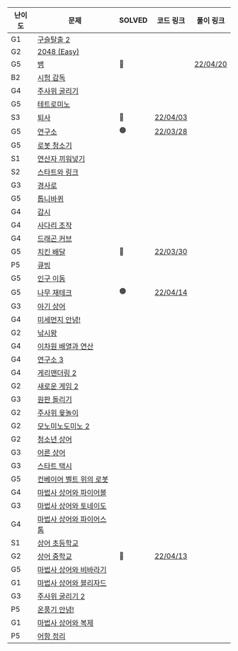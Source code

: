 | **난이도** | **문제**                                                                                     | **SOLVED** | **코드 링크**                                                                                               | **풀이 링크**                                                                                  |
| ---------- | -------------------------------------------------------------------------------------------- | ---------- | ----------------------------------------------------------------------------------------------------------- | ---------------------------------------------------------------------------------------------- |
| G1         | <a href="https://www.acmicpc.net/problem/13460" target="_blank">구슬탈출 2</a>               |            |                                                                                                             |                                                                                                |
| G2         | <a href="https://www.acmicpc.net/problem/12100" target="_blank">2048 (Easy)</a>              |            |                                                                                                             |                                                                                                |
| G5         | <a href="https://www.acmicpc.net/problem/3190" target="_blank">뱀</a>                        | 🔵         |                                                                                                             | [22/04/20](https://github.com/cindia3704/Algopat/blob/main/beakjun/Samsung2022/snack_3190.cpp) |
| B2         | <a href="https://www.acmicpc.net/problem/13458" target="_blank">시험 감독</a>                |            |                                                                                                             |                                                                                                |
| G4         | <a href="https://www.acmicpc.net/problem/14499" target="_blank">주사위 굴리기</a>            |            |                                                                                                             |                                                                                                |
| G5         | <a href="https://www.acmicpc.net/problem/14500" target="_blank">테트로미노</a>               |            |                                                                                                             |                                                                                                |
| S3         | <a href="https://www.acmicpc.net/problem/14501" target="_blank">퇴사</a>                     | 🔵         | [22/04/03](https://github.com/cindia3704/Algopat/blob/main/beakjun/Samsung2022/retirement_14501.cpp)        |                                                                                                |
| G5         | <a href="https://www.acmicpc.net/problem/14502" target="_blank">연구소</a>                   | 🟠         | [22/03/28](https://github.com/cindia3704/Algopat/blob/main/beakjun/Samsung2022/lab_14502.cpp)               |                                                                                                |
| G5         | <a href="https://www.acmicpc.net/problem/14503" target="_blank">로봇 청소기</a>              |            |                                                                                                             |                                                                                                |
| S1         | <a href="https://www.acmicpc.net/problem/14888" target="_blank">연산자 끼워넣기</a>          |            |                                                                                                             |                                                                                                |
| S2         | <a href="https://www.acmicpc.net/problem/14889" target="_blank">스타트와 링크</a>            |            |                                                                                                             |                                                                                                |
| G3         | <a href="https://www.acmicpc.net/problem/14890" target="_blank">경사로</a>                   |            |                                                                                                             |                                                                                                |
| G5         | <a href="https://www.acmicpc.net/problem/14891" target="_blank">톱니바퀴</a>                 |            |                                                                                                             |                                                                                                |
| G4         | <a href="https://www.acmicpc.net/problem/15683" target="_blank">감시</a>                     |            |                                                                                                             |                                                                                                |
| G4         | <a href="https://www.acmicpc.net/problem/15684" target="_blank">사다리 조작</a>              |            |                                                                                                             |                                                                                                |
| G4         | <a href="https://www.acmicpc.net/problem/15685" target="_blank">드래곤 커브</a>              |            |                                                                                                             |                                                                                                |
| G5         | <a href="https://www.acmicpc.net/problem/15686" target="_blank">치킨 배달</a>                | 🔵         | [22/03/30](https://github.com/cindia3704/Algopat/blob/main/beakjun/Samsung2022/chickenDelivery_15686.cpp)   |                                                                                                |
| P5         | <a href="https://www.acmicpc.net/problem/5373" target="_blank">큐빙</a>                      |            |                                                                                                             |                                                                                                |
| G5         | <a href="https://www.acmicpc.net/problem/16234" target="_blank">인구 이동</a>                |            |                                                                                                             |                                                                                                |
| G5         | <a href="https://www.acmicpc.net/problem/16235" target="_blank">나무 재테크</a>              | 🟠         | [22/04/14](https://github.com/cindia3704/Algopat/blob/main/beakjun/Samsung2022/treeFinance_16235.cpp)       |                                                                                                |
| G3         | <a href="https://www.acmicpc.net/problem/16236" target="_blank">아기 상어</a>                |            |                                                                                                             |                                                                                                |
| G4         | <a href="https://www.acmicpc.net/problem/17144" target="_blank">미세먼지 안녕!</a>           |            |                                                                                                             |                                                                                                |
| G2         | <a href="https://www.acmicpc.net/problem/17143" target="_blank">낚시왕</a>                   |            |                                                                                                             |                                                                                                |
| G4         | <a href="https://www.acmicpc.net/problem/17140" target="_blank">이차원 배열과 연산</a>       |            |                                                                                                             |                                                                                                |
| G4         | <a href="https://www.acmicpc.net/problem/17142" target="_blank">연구소 3</a>                 |            |                                                                                                             |                                                                                                |
| G4         | <a href="https://www.acmicpc.net/problem/17779" target="_blank">게리맨더링 2</a>             |            |                                                                                                             |                                                                                                |
| G2         | <a href="https://www.acmicpc.net/problem/17837" target="_blank">새로운 게임 2</a>            |            |                                                                                                             |                                                                                                |
| G3         | <a href="https://www.acmicpc.net/problem/17822" target="_blank">원판 돌리기</a>              |            |                                                                                                             |                                                                                                |
| G2         | <a href="https://www.acmicpc.net/problem/17825" target="_blank">주사위 윷놀이</a>            |            |                                                                                                             |                                                                                                |
| G2         | <a href="https://www.acmicpc.net/problem/20061" target="_blank">모노미노도미노 2</a>         |            |                                                                                                             |                                                                                                |
| G2         | <a href="https://www.acmicpc.net/problem/19236" target="_blank">청소년 상어</a>              |            |                                                                                                             |                                                                                                |
| G3         | <a href="https://www.acmicpc.net/problem/19237" target="_blank">어른 상어</a>                |            |                                                                                                             |                                                                                                |
| G3         | <a href="https://www.acmicpc.net/problem/19238" target="_blank">스타트 택시</a>              |            |                                                                                                             |                                                                                                |
| G5         | <a href="https://www.acmicpc.net/problem/20055" target="_blank">컨베이어 벨트 위의 로봇</a>  |            |                                                                                                             |                                                                                                |
| G4         | <a href="https://www.acmicpc.net/problem/20056" target="_blank">마법사 상어와 파이어볼</a>   |            |                                                                                                             |                                                                                                |
| G3         | <a href="https://www.acmicpc.net/problem/20057" target="_blank">마법사 상어와 토네이도</a>   |            |                                                                                                             |                                                                                                |
| G4         | <a href="https://www.acmicpc.net/problem/20058" target="_blank">마법사 상어와 파이어스톰</a> |            |                                                                                                             |                                                                                                |
| S1         | <a href="https://www.acmicpc.net/problem/21608" target="_blank">상어 초등학교</a>            |            |                                                                                                             |                                                                                                |
| G2         | <a href="https://www.acmicpc.net/problem/21609" target="_blank">상어 중학교</a>              | 🔵         | [22/04/13](https://github.com/cindia3704/Algopat/blob/main/beakjun/Samsung2022/middleSchoolShark_21609.cpp) |                                                                                                |
| G5         | <a href="https://www.acmicpc.net/problem/21610" target="_blank">마법사 상어와 비바라기</a>   |            |                                                                                                             |                                                                                                |
| G1         | <a href="https://www.acmicpc.net/problem/21611" target="_blank">마법사 상어와 블리자드</a>   |            |                                                                                                             |                                                                                                |
| G3         | <a href="https://www.acmicpc.net/problem/23288" target="_blank">주사위 굴리기 2</a>          |            |                                                                                                             |                                                                                                |
| P5         | <a href="https://www.acmicpc.net/problem/23289" target="_blank">온풍기 안녕!</a>             |            |                                                                                                             |                                                                                                |
| G1         | <a href="https://www.acmicpc.net/problem/23290" target="_blank">마법사 상어와 복제</a>       |            |                                                                                                             |                                                                                                |
| P5         | <a href="https://www.acmicpc.net/problem/23291" target="_blank">어항 정리</a>                |            |                                                                                                             |                                                                                                |
